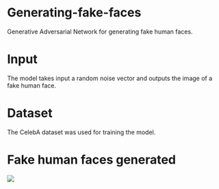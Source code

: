 # Generating-fake-faces

Generative Adversarial Network for generating fake human faces.

# Input
The model takes input a random noise vector
and outputs the image of a fake human face.

# Dataset
The CelebA dataset was used for training the
model.

# Fake human faces generated

![](https://user-images.githubusercontent.com/28730618/132847795-2deaa066-19cc-42bf-82cc-894260886d7a.PNG)
